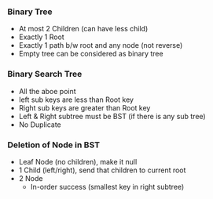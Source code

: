 ### Binary Tree
- At most 2 Children  (can have less child)
- Exactly 1 Root
- Exactly 1 path b/w root and any node (not reverse)
- Empty tree can be considered as binary tree

### Binary Search Tree
 - All the aboe point
 - left sub keys are less than Root key
 - Right sub keys are greater than Root key
 - Left & Right subtree must be BST (if there is any sub tree)
 - No Duplicate

 ### Deletion of Node in BST
 - Leaf Node (no children), make it null
 - 1 Child (left/right), send that children to current root
 - 2 Node
    - In-order success (smallest key in right subtree)
